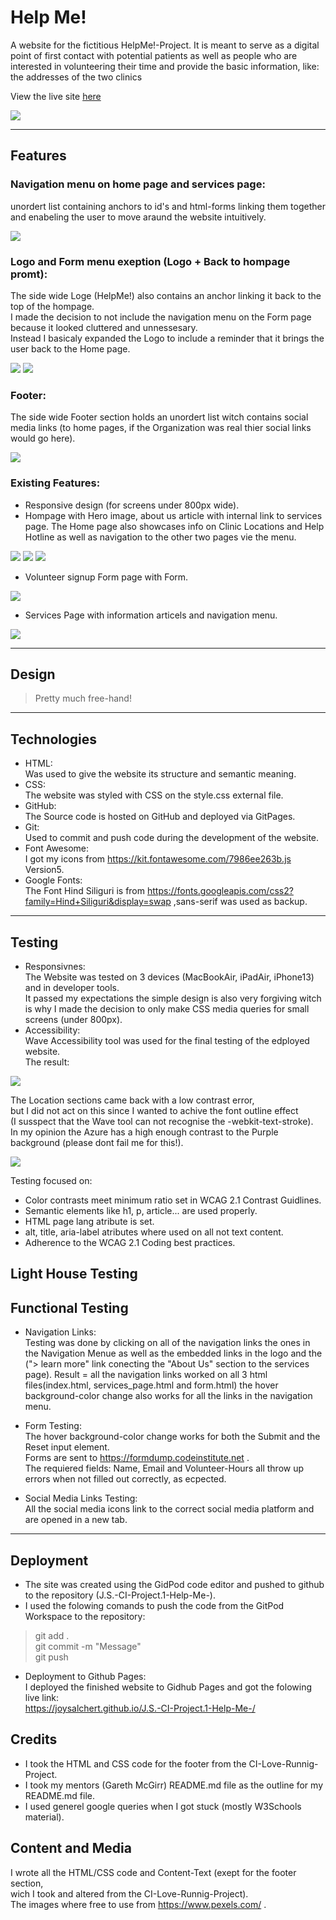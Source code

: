# Help Me!
A website for the fictitious HelpMe!-Project.
It is meant to serve as a digital point of first contact with potential patients as well as people who are interested in volunteering their time and provide the basic information, like: the addresses of the two clinics

View the live site <a href="https://joysalchert.github.io/J.S.-CI-Project.1-Help-Me-/" target="_blank">here</a>

<img src="assets/images/readme_multi_device_mockup_screenshot.jpg">

<hr>

## Features
### Navigation menu on home page and services page:
unordert list containing anchors to id's and html-forms linking them together and enabeling the user to move araund the website intuitively.

<img src="assets/images/readme_nav_menu_screenshot.jpg">

### Logo and Form menu exeption (Logo + Back to hompage promt):
The side wide Loge (HelpMe!) also contains an anchor linking it back to the top of the hompage.<br>
I made the decision to not include the navigation menu on the Form page because it looked cluttered and unnessesary.<br>
Instead I basicaly expanded the Logo to include a reminder that it brings the user back to the Home page.

<img src="assets/images/readme_logo_screenshot.jpg">
<img src="assets/images/readme_form_logo_screenshot.jpg">

### Footer:
The side wide Footer section holds an unordert list witch contains social media links (to home pages, if the Organization was real thier social links would go here).

<img src="assets/images/readme_footer_screenshot.jpg">

### Existing Features:
- Responsive design (for screens under 800px wide).
- Hompage with Hero image, about us article with internal link to services page. The Home page also showcases info on Clinic Locations and Help Hotline as well as navigation to the other two pages vie the menu.
<img src="assets/images/readme_hotline_screenshot.jpg">
<img src="assets/images/readme_home_page_locations_screenshot.jpg">
<img src="assets/images/readme_about_us_screenshot.jpg">

- Volunteer signup Form page with Form.
<img src="assets/images/readme_form_page_screenshot.jpg">

- Services Page with information articels and navigation menu.
<img src="assets/images/readme_services_page_screenshot.jpg">

<hr>

## Design
> Pretty much free-hand!

<hr>

## Technologies
- HTML:<br>
Was used to give the website its structure and semantic meaning.
- CSS:<br>
The website was styled with CSS on the style.css external file.
- GitHub:<br>
The Source code is hosted on GitHub and deployed via GitPages.
- Git:<br>
Used to commit and push code during the development of the website.
- Font Awesome:<br>
I got my icons from https://kit.fontawesome.com/7986ee263b.js Version5.
- Google Fonts:<br>
The Font Hind Siliguri is from https://fonts.googleapis.com/css2?family=Hind+Siliguri&display=swap ,sans-serif was used as backup.

<hr>

## Testing
- Responsivnes:<br>
The Website was tested on 3 devices (MacBookAir, iPadAir, iPhone13) and in developer tools.<br>
It passed my expectations the simple design is also very forgiving witch is why I made the decision to only make CSS media queries for small screens (under 800px).
- Accessibility:<br>
Wave Accessibility tool was used for the final testing of the edployed website.<br>
The result:

<img src="assets/images/readme_wave_test_screenshot.jpg">

The Location sections came back with a low contrast error,<br>
but I did not act on this since I wanted to achive the font outline effect<br>
(I susspect that the Wave tool can not recognise the -webkit-text-stroke).<br>
In my opinion the Azure has a high enough contrast to the Purple background (please dont fail me for this!).

<img src="assets/images/readme_lighthouse_test_screenshot.jpg">

Testing focused on:
- Color contrasts meet minimum ratio set in WCAG 2.1 Contrast Guidlines.
- Semantic elements like h1, p, article... are used properly.
- HTML page lang atribute is set.
- alt, title, aria-label atributes where used on all not text content.
- Adherence to the WCAG 2.1 Coding best practices.

## Light House Testing


## Functional Testing

- Navigation Links:<br>
Testing was done by clicking on all of the navigation links the ones in the Navigation Menue as well as the embedded links in the logo and the<br>("> learn more" link conecting the "About Us" section to the services page).
Result = all the navigation links worked on all 3 html files(index.html, services_page.html and form.html) the hover background-color change also works for all the links in the navigation menu.

- Form Testing:<br>
The hover background-color change works for both the Submit and the Reset input element.<br>
Forms are sent to https://formdump.codeinstitute.net .<br>
The requiered fields: Name, Email and Volunteer-Hours all throw up errors when not filled out correctly, as ecpected.

- Social Media Links Testing:<br>
All the social media icons link to the correct social media platform and are opened in a new tab.

<hr>

## Deployment

- The site was created using the GidPod code editor and pushed to github to the repository (J.S.-CI-Project.1-Help-Me-).
- I used the folowing comands to push the code from the GitPod Workspace to the repository:
> git add .<br>
> git commit -m "Message"<br>
> git push

- Deployment to Github Pages:<br>
I deployed the finished website to Gidhub Pages and got the folowing live link:<br>
https://joysalchert.github.io/J.S.-CI-Project.1-Help-Me-/

## Credits
- I took the HTML and CSS code for the footer from the CI-Love-Runnig-Project.
- I took my mentors (Gareth McGirr) README.md file as the outline for my README.md file.
- I used generel google queries when I got stuck (mostly W3Schools material).

## Content and Media
I wrote all the HTML/CSS code and Content-Text (exept for the footer section,<br>
wich I took and altered from the CI-Love-Runnig-Project).<br>
The images where free to use from https://www.pexels.com/ .
